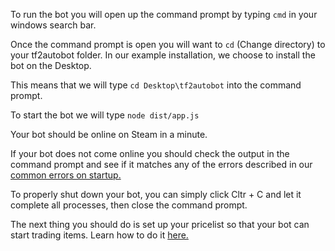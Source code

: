 To run the bot you will open up the command prompt by typing `cmd` in your windows search bar.

Once the command prompt is open you will want to `cd` (Change directory) to your tf2autobot folder. In our example installation, we choose to install the bot on the Desktop. 

This means that we will type `cd Desktop\tf2autobot` into the command prompt.

To start the bot we will type `node dist/app.js`

Your bot should be online on Steam in a minute. 

If your bot does not come online you should check the output in the command prompt and see if it matches any of the errors described in our [common errors on startup.](https://github.com/idinium96/tf2autobot/wiki/Common-Errors)

To properly shut down your bot, you can simply click Cltr + C and let it complete all processes, then close the command prompt.

The next thing you should do is set up your pricelist so that your bot can start trading items. Learn how to do it [here.](https://github.com/TF2Autobot/tf2autobot/wiki/What-is-the-pricelist)
